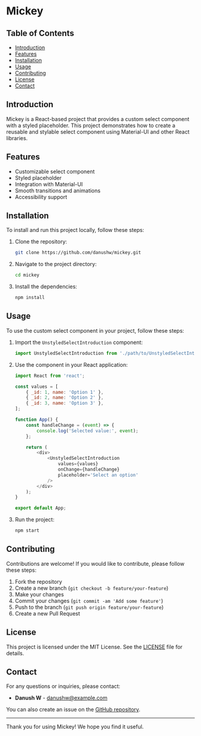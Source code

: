 # Mickey

## Table of Contents

-   [Introduction](#introduction)
-   [Features](#features)
-   [Installation](#installation)
-   [Usage](#usage)
-   [Contributing](#contributing)
-   [License](#license)
-   [Contact](#contact)

## Introduction

Mickey is a React-based project that provides a custom select component with a styled placeholder. This project demonstrates how to create a reusable and stylable select component using Material-UI and other React libraries.

## Features

-   Customizable select component
-   Styled placeholder
-   Integration with Material-UI
-   Smooth transitions and animations
-   Accessibility support

## Installation

To install and run this project locally, follow these steps:

1. Clone the repository:

    ```bash
    git clone https://github.com/danushw/mickey.git
    ```

2. Navigate to the project directory:

    ```bash
    cd mickey
    ```

3. Install the dependencies:
    ```bash
    npm install
    ```

## Usage

To use the custom select component in your project, follow these steps:

1. Import the `UnstyledSelectIntroduction` component:

    ```javascript
    import UnstyledSelectIntroduction from './path/to/UnstyledSelectIntroduction';
    ```

2. Use the component in your React application:

    ```javascript
    import React from 'react';

    const values = [
        { _id: 1, name: 'Option 1' },
        { _id: 2, name: 'Option 2' },
        { _id: 3, name: 'Option 3' },
    ];

    function App() {
        const handleChange = (event) => {
            console.log('Selected value:', event);
        };

        return (
            <div>
                <UnstyledSelectIntroduction
                    values={values}
                    onChange={handleChange}
                    placeholder='Select an option'
                />
            </div>
        );
    }

    export default App;
    ```

3. Run the project:
    ```bash
    npm start
    ```

## Contributing

Contributions are welcome! If you would like to contribute, please follow these steps:

1. Fork the repository
2. Create a new branch (`git checkout -b feature/your-feature`)
3. Make your changes
4. Commit your changes (`git commit -am 'Add some feature'`)
5. Push to the branch (`git push origin feature/your-feature`)
6. Create a new Pull Request

## License

This project is licensed under the MIT License. See the [LICENSE](LICENSE) file for details.

## Contact

For any questions or inquiries, please contact:

-   **Danush W** - [danushw@example.com](mailto:danushw@example.com)

You can also create an issue on the [GitHub repository](https://github.com/danushw/mickey/issues).

---

Thank you for using Mickey! We hope you find it useful.
